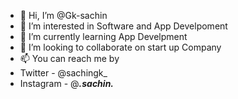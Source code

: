 - 👋 Hi, I’m @Gk-sachin
- 👀 I’m interested in Software and App Develpoment
- 🌱 I’m currently learning App Develpment
- 💞️ I’m looking to collaborate on start up Company
- 📫 You can reach me by
- Twitter - @sachingk_
- Instagram - @___.sachin.___

<!---
Gk-sachin/Gk-sachin is a ✨ special ✨ repository because its `README.md` (this file) appears on your GitHub profile.
You can click the Preview link to take a look at your changes.
--->
